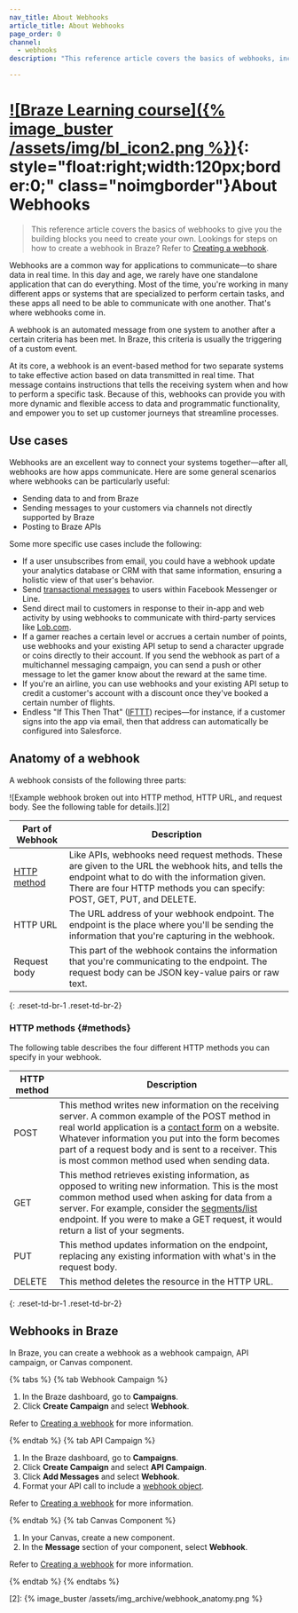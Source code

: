 ```yaml
---
nav_title: About Webhooks
article_title: About Webhooks
page_order: 0
channel:
  - webhooks
description: "This reference article covers the basics of webhooks, including common use cases, webhook anatomy, and how to use them in Braze."

---
```


# [![Braze Learning course]({% image_buster /assets/img/bl_icon2.png %})](https://learning.braze.com/understanding-webhooks){: style="float:right;width:120px;border:0;" class="noimgborder"}About Webhooks

> This reference article covers the basics of webhooks to give you the building blocks you need to create your own. Lookings for steps on how to create a webhook in Braze? Refer to [Creating a webhook][1].

Webhooks are a common way for applications to communicate—to share data in real time. In this day and age, we rarely have one standalone application that can do everything. Most of the time, you're working in many different apps or systems that are specialized to perform certain tasks, and these apps all need to be able to communicate with one another. That's where webhooks come in.

A webhook is an automated message from one system to another after a certain criteria has been met. In Braze, this criteria is usually the triggering of a custom event.

At its core, a webhook is an event-based method for two separate systems to take effective action based on data transmitted in real time. That message contains instructions that tells the receiving system when and how to perform a specific task. Because of this, webhooks can provide you with more dynamic and flexible access to data and programmatic functionality, and empower you to set up customer journeys that streamline processes.

## Use cases

Webhooks are an excellent way to connect your systems together—after all, webhooks are how apps communicate. Here are some general scenarios where webhooks can be particularly useful:

- Sending data to and from Braze
- Sending messages to your customers via channels not directly supported by Braze
- Posting to Braze APIs

Some more specific use cases include the following:

- If a user unsubscribes from email, you could have a webhook update your analytics database or CRM with that same information, ensuring a holistic view of that user's behavior.
- Send [transactional messages]({{site.baseurl}}/api/api_campaigns/transactional_api_campaign/) to users within Facebook Messenger or Line.
- Send direct mail to customers in response to their in-app and web activity by using webhooks to communicate with third-party services like [Lob.com]({{site.baseurl}}/partners/message_orchestration/additional_channels/direct_mail/lob/).
- If a gamer reaches a certain level or accrues a certain number of points, use webhooks and your existing API setup to send a character upgrade or coins directly to their account. If you send the webhook as part of a multichannel messaging campaign, you can send a push or other message to let the gamer know about the reward at the same time.
- If you're an airline, you can use webhooks and your existing API setup to credit a customer's account with a discount once they've booked a certain number of flights.
- Endless "If This Then That" ([IFTTT](https://ifttt.com/about)) recipes—for instance, if a customer signs into the app via email, then that address can automatically be configured into Salesforce.

## Anatomy of a webhook

A webhook consists of the following three parts:

![Example webhook broken out into HTTP method, HTTP URL, and request body. See the following table for details.][2]

| Part of Webhook | Description |
| --- | --- |
| [HTTP method](#methods) | Like APIs, webhooks need request methods. These are given to the URL the webhook hits, and tells the endpoint what to do with the information given. There are four HTTP methods you can specify: POST, GET, PUT, and DELETE. |
| HTTP URL | The URL address of your webhook endpoint. The endpoint is the place where you'll be sending the information that you're capturing in the webhook. |
| Request body | This part of the webhook contains the information that you're communicating to the endpoint. The request body can be JSON key-value pairs or raw text. |
{: .reset-td-br-1 .reset-td-br-2}

### HTTP methods {#methods}

The following table describes the four different HTTP methods you can specify in your webhook.

| HTTP method | Description |
| ----------- | ----------- |
| POST | This method writes new information on the receiving server. A common example of the POST method in real world application is a [contact form](https://www.braze.com/company/contact) on a website. Whatever information you put into the form becomes part of a request body and is sent to a receiver. This is most common method used when sending data.
| GET | This method retrieves existing information, as opposed to writing new information. This is the most common method used when asking for data from a server. For example, consider the [segments/list]({{site.baseurl}}/api/endpoints/export/segments/get_segment/) endpoint. If you were to make a GET request, it would return a list of your segments.
| PUT | This method updates information on the endpoint, replacing any existing information with what's in the request body. 
| DELETE | This method deletes the resource in the HTTP URL. 
{: .reset-td-br-1 .reset-td-br-2}

## Webhooks in Braze

In Braze, you can create a webhook as a webhook campaign, API campaign, or Canvas component.

{% tabs %}
{% tab Webhook Campaign %}

1. In the Braze dashboard, go to **Campaigns**.
2. Click **Create Campaign** and select **Webhook**.

Refer to [Creating a webhook]({{site.baseurl}}/user_guide/message_building_by_channel/webhooks/creating_a_webhook/) for more information.

{% endtab %}
{% tab API Campaign %}

1. In the Braze dashboard, go to **Campaigns**.
2. Click **Create Campaign** and select **API Campaign**.
3. Click **Add Messages** and select **Webhook**.
4. Format your API call to include a [webhook object]({{site.baseurl}}/api/objects_filters/messaging/webhook_object/).

Refer to [Creating a webhook]({{site.baseurl}}/user_guide/message_building_by_channel/webhooks/creating_a_webhook/) for more information.

{% endtab %}
{% tab Canvas Component %}

1. In your Canvas, create a new component.
2. In the **Message** section of your component, select **Webhook**.

Refer to [Creating a webhook]({{site.baseurl}}/user_guide/message_building_by_channel/webhooks/creating_a_webhook/) for more information.

{% endtab %}
{% endtabs %}


[1]: {{site.baseurl}}/user_guide/message_building_by_channel/webhooks/creating_a_webhook/
[2]: {% image_buster /assets/img_archive/webhook_anatomy.png %}
